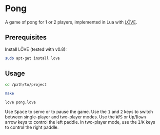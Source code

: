# Pong

A game of pong for 1 or 2 players, implemented in Lua with
[LÖVE](https://love2d.org/).


## Prerequisites

Install LÖVE (tested with v0.8):

```bash
sudo apt-get install love
```


## Usage

```bash
cd /path/to/project

make

love pong.love
```

Use <kbd>Space</kbd> to serve or to pause the game.  Use the <kbd>1</kbd>
and <kbd>2</kbd> keys to switch between single-player and two-player
modes.  Use the <kbd>W</kbd>/<kbd>S</kbd> or <kbd>Up</kbd>/<kbd>Down</kbd>
arrow keys to control the left paddle.  In two-player mode, use the
<kbd>I</kbd>/<kbd>K</kbd> keys to control the right paddle.
